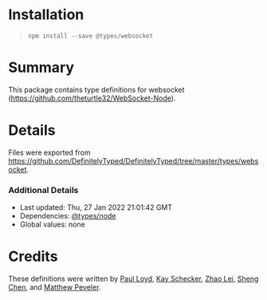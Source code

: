 # Installation
> `npm install --save @types/websocket`

# Summary
This package contains type definitions for websocket (https://github.com/theturtle32/WebSocket-Node).

# Details
Files were exported from https://github.com/DefinitelyTyped/DefinitelyTyped/tree/master/types/websocket.

### Additional Details
 * Last updated: Thu, 27 Jan 2022 21:01:42 GMT
 * Dependencies: [@types/node](https://npmjs.com/package/@types/node)
 * Global values: none

# Credits
These definitions were written by [Paul Loyd](https://github.com/loyd), [Kay Schecker](https://github.com/flynetworks), [Zhao Lei](https://github.com/zhaoleimxd), [Sheng Chen](https://github.com/jdneo), and [Matthew Peveler](https://github.com/MasterOdin).
